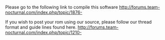 Please go to the following link to compile this software http://forums.team-nocturnal.com/index.php/topic/1876-


If you wish to post your rom using our source, please follow our thread format and guide lines found here. http://forums.team-nocturnal.com/index.php/topic/1210-
